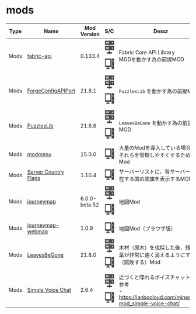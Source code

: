 # mods

| Type | Name | Mod Version | S/C | Descr |
| --- | --- | --- | --- | --- |
| Mods | [fabric-api](https://www.curseforge.com/minecraft/mc-mods/fabric-api) | 0.133.4 | <img src="./docs/assets/sv.svg" style="height: 3em;" /> <img src="./docs/assets/pc.svg" style="height: 3em;" /> | Fabric Core API Library<br>MODを動かす為の前提MOD |
| Mods | [ForgeConfigAPIPort](https://www.curseforge.com/minecraft/mc-mods/forge-config-api-port-fabric) | 21.8.1 | <img src="./docs/assets/sv.svg" style="height: 3em;" /> <img src="./docs/assets/pc.svg" style="height: 3em;" /> | `PuzzlesLib` を動かす為の前提MOD |
| Mods | [PuzzlesLib](https://www.curseforge.com/minecraft/mc-mods/puzzles-lib) | 21.8.6 | <img src="./docs/assets/sv.svg" style="height: 3em;" /> <img src="./docs/assets/pc.svg" style="height: 3em;" /> | `LeavesBeGone` を動かす為の前提MOD |
| Mods | [modmenu](https://modrinth.com/mod/modmenu) | 15.0.0 | <img src="./docs/assets/pc.svg" style="height: 3em;" /> | 大量のModを導入している場合に、それらを管理しやすくするためのMod |
| Mods | [Server Country Flags](https://www.curseforge.com/minecraft/mc-mods/server-country-flags) | 1.10.4 | <img src="./docs/assets/pc.svg" style="height: 3em;" /> | サーバーリストに、各サーバーが所在する国の国旗を表示するMOD |
| Mods | [journeymap](https://www.curseforge.com/minecraft/mc-mods/journeymap) | 6.0.0-beta.52 | <img src="./docs/assets/sv.svg" style="height: 3em;" /> <img src="./docs/assets/pc.svg" style="height: 3em;" /> | 地図Mod |
| Mods | [journeymap-webmap](https://www.curseforge.com/minecraft/mc-mods/journeymap-web-map) | 1.0.9 | <img src="./docs/assets/pc.svg" style="height: 3em;" /> | 地図Mod（ブラウザ版） |
| Mods | [LeavesBeGone](https://www.curseforge.com/minecraft/mc-mods/leaves-be-gone) | 21.8.0 | <img src="./docs/assets/sv.svg" style="height: 3em;" /> <img src="./docs/assets/pc.svg" style="height: 3em;" /> | 木材（原木）を伐採した後、残った葉が非常に速く消えるようにする（腐敗する）Mod |
| Mods | [Simple Voice Chat](https://www.curseforge.com/minecraft/mc-mods/simple-voice-chat) | 2.6.4 | <img src="./docs/assets/sv.svg" style="height: 3em;" /> <img src="./docs/assets/pc.svg" style="height: 3em;" /> | 近づくと喋れるボイスチャット<br>参考<br>- https://janbocloud.com/minecraft-mod_simple-voice-chat/ |

